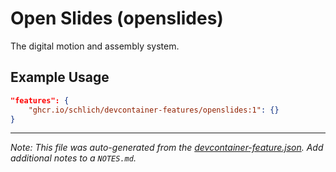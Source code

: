 
# Open Slides (openslides)

The digital motion and assembly system.

## Example Usage

```json
"features": {
    "ghcr.io/schlich/devcontainer-features/openslides:1": {}
}
```





---

_Note: This file was auto-generated from the [devcontainer-feature.json](https://github.com/schlich/devcontainer-features/blob/main/src/openslides/devcontainer-feature.json).  Add additional notes to a `NOTES.md`._
